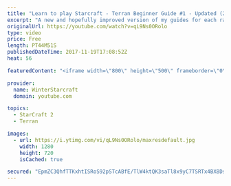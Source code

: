 ```yaml
---
title: "Learn to play Starcraft - Terran Beginner Guide #1 - Updated (2017 LOTV)"
excerpt: "A new and hopefully improved version of my guides for each race where I go over as many basics as possible while doing it live :)  I strongly believe that a super structured guide style is not very helpful compared to watching/playing the game actively.  Feedback is greatly appreciated. -- Watch live"
originalUrl: https://youtube.com/watch?v=qL9Ns0ORolo
type: video
price: Free
length: PT44M51S
publishedDateTime: 2017-11-19T17:08:52Z
heat: 56

featuredContent: "<iframe width=\"800\" height=\"500\" frameborder=\"0\" src=\"https://www.youtube.com/embed/qL9Ns0ORolo\" allow=\"accelerometer; autoplay; encrypted-media; gyroscope; picture-in-picture\" allowfullscreen></iframe>"

provider:
  name: WinterStarcraft
  domain: youtube.com

topics:
  - StarCraft 2
  - Terran

images:
  - url: https://i.ytimg.com/vi/qL9Ns0ORolo/maxresdefault.jpg
    width: 1280
    height: 720
    isCached: true

secured: "EpmZC3QhfTTKxhtISRoS92pSTcABfE/TlW4ktQK3saTl8x9yC7TSRTx4BX8Dsup+V/MZ8wW3BL4IMp4A4KAzjkpXf1STs9SAyfvReWUCShI5TDVC2SxUIQOeco66SWXsb5oBG4XzxaSvDUxToXB+KIJ9njpbAAkO45cNthqTNjlE0iXD2UWmcjsZ2fzWXK6bTz9TvCuQ5Ni4qqkTLdCeBvBPD8hFP4nYP0fEYsXIiWoEZoBPJK0rY1X9hBhZA4+RZlHG4v5VxqiyJDbm+b2N70Hr91OpM7ehdNBirQx3XhFKUEt52TIzDqLZ1HPrKOT38xNOjx9BQu1WVmWl1H9iisvuQht6hBmoaZ+UVYMW8JVdKLglzW/qm/GiM/esi8xeulAlXWDH4BnGfXWifkzftPUAv06gfkgJhVc2UsyQPmKjqQGtGW73Uv3/E/dckXsM;XtoQp65rd+r3ebAiLql5Fw=="
---
```


